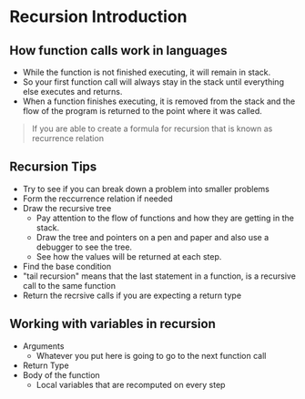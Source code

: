 # Recursion Introduction

## How function calls work in languages

- While the function is not finished executing, it will remain in stack.
- So your first function call will always stay in the stack until everything else executes and returns.
- When a function finishes executing, it is removed from the stack and the flow of the program is returned to the point where it was called.

> If you are able to create a formula for recursion that is known as recurrence relation

## Recursion Tips

- Try to see if you can break down a problem into smaller problems
- Form the reccurrence relation if needed
- Draw the recursive tree
  - Pay attention to the flow of functions and how they are getting in the stack.
  - Draw the tree and pointers on a pen and paper and also use a debugger to see the tree.
  - See how the values will be returned at each step.
- Find the base condition
- "tail recursion" means that the last statement in a function, is a recursive call to the same function
- Return the recrsive calls if you are expecting a return type

## Working with variables in recursion

- Arguments
  - Whatever you put here is going to go to the next function call
- Return Type
- Body of the function
  - Local variables that are recomputed on every step

